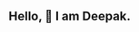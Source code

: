 ## Hello, 👋 I am Deepak.

<!--
**deepakgs-git/deepakgs-git** is a ✨ _special_ ✨ repository because its `README.md` (this file) appears on your GitHub profile.

Here are some ideas to get you started:

- 🛠️ What I Do:
    📋 Manage and streamline projects to meet deadlines efficiently.
    🌐 Working on DevOps practices to enhance development workflows.
    ☁️ Exploring AWS services for cloud-based solutions.
    🐧 Enthusiastic about mastering Linux and shell scripting.

🔗 Connect with Me:
LinkedIn: www.linkedin.com/in/gs-deepak
Email: deepak.gs4737@gmail.com

🚀 My Goals:
Automate workflows using DevOps principles.
Contribute to open-source projects in the cloud and Linux domains.
Continuously grow and share my knowledge.

